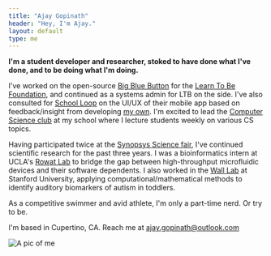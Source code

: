 ```yaml
---
title: "Ajay Gopinath"
header: "Hey, I'm Ajay."
layout: default
type: me
---
```


**I'm a student developer and researcher, stoked to have done what I've done, and to be doing what I'm doing.** 

I've worked on the open-source [Big Blue Button](http://bigbluebutton.org/) for the [Learn To Be Foundation](http://www.learntobe.org/), and continued as a systems admin for LTB on the side. I've also consulted for [School Loop](http://www.schoolloop.com/) on the UI/UX of their mobile app based on feedback/insight from developing [my own](https://play.google.com/store/apps/details?id=com.cyanojay.looped). I'm excited to lead the [Computer Science club](http://www.mvcompsci.com/) at my school where I lecture students weekly on various CS topics. 

Having participated  twice at the [Synopsys Science fair](http://science-fair.org/), I've continued scientific research for the past three years. I was a bioinformatics intern at UCLA's [Rowat Lab](https://www.ibp.ucla.edu/research/rowat/RowatLab.html) to bridge the gap between high-throughput microfluidic devices and their software dependents. I also worked in the [Wall Lab](http://wall-lab.stanford.edu/) at Stanford University, applying computational/mathematical methods to identify auditory biomarkers of autism in toddlers.

As a competitive swimmer and avid athlete, I'm only a part-time nerd. Or try to be.

I'm based in Cupertino, CA. Reach me at [ajay.gopinath@outlook.com](mailto:ajay.gopinath@outlook.com)

![A pic of me]({{site.url}}/assets/Profile.jpg)
